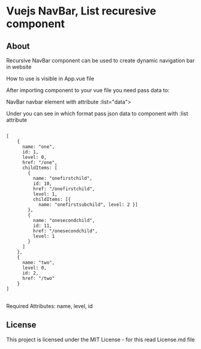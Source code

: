 # Vuejs NavBar, List recuresive component

<h2>About</h2>
<p>Recursive NavBar component can be used to create dynamic navigation bar in website</p>
<p>How to use is visible in App.vue file </p>
<p>After importing component to your vue file you need pass data to:</p>
<p>NavBar navbar element with attribute :list="data"></NavBar></p>

<p>Under you can see in which format pass json data to component with :list attribute</p>
<pre lang="no-highlight">
<code>
[
	{
	  name: "one",
	  id: 1,
	  level: 0,
	  href: "/one",
	  childItems: [
		{
		  name: "onefirstchild",
		  id: 10,
		  href: "/onefirstchild",
		  level: 1,
		  childItems: [{ 
			name: "onefirstsubchild", level: 2 }]
		},
		{
		  name: "onesecondchild",
		  id: 11,
		  href: "/onesecondchild",
		  level: 1
		}
	  ]
	},
	{
	  name: "two",
	  level: 0,
	  id: 2,
	  href: "/two"
	}
]
</code>
</pre>
<p>Required Attributes: name, level, id</p>

<h2><a id="user-content-license" class="anchor" aria-hidden="true" href="#license"></a>License</h2>
<p>This project is licensed under the MIT License - for this read License.md file</p>
